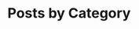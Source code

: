 ---
title : "Posts by Category"
layout : categories
permalink : /categories/
author_profile: true
---
